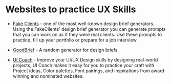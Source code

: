 # Websites to practice UX Skills

* [Fake Clients](https://fakeclients.com/) - one of the most well-known design brief generators. Using the FakeClients' design brief generator you can generate prompts that you can work on as if they were real clients. Use these prompts to practice, fill up your portfolio or prepare for a job interview.

* [GoodBrief](https://goodbrief.io/) - A random generator for design briefs.

* [UI Coach](https://www.uicoach.io/GenerateChallenge) - Improve your UI/UX Design skills by designing real-world projects, UI Coach makes it easy for you to practice your craft with Project ideas, Color palettes, Font pairings, and inspirations from award winning and nominated websites.